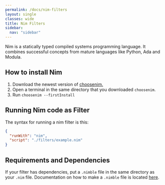 ```yaml
---
permalink: /docs/nim-filters
layout: single
classes: wide
title: Nim Filters
sidebar:
  nav: "sidebar"
---
```


Nim is a statically typed compiled systems programming language. It combines successful concepts from mature languages like Python, Ada and Modula. 

## How to install Nim


  1. Download the newest version of [choosenim.](https://nim-lang.org/install_windows.html)
  2. Open a terminal in the same directory that you downloaded `choosenim`.
  3. Run `choosenim --firstInstall`

## Running Nim code as Filter

The syntax for running a nim filter is this:

```json
{
  "runWith": "nim",
  "script": "./filters/example.nim"
}
```

## Requirements and Dependencies

If your filter has dependencies, put a `.nimble` file in the same directory as your `.nim` file.
Documentation on how to make a `.nimble` file is located [here](https://github.com/nim-lang/nimble#creating-packages).
